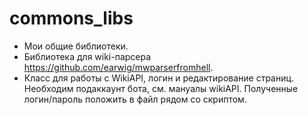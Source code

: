 # commons_libs
* Мои общие библиотеки. 
* Библиотека для wiki-парсера https://github.com/earwig/mwparserfromhell.
* Класс для работы с WikiAPI, логин и редактирование страниц. Необходим подаккаунт бота, см. мануалы wikiAPI. Полученные логин/пароль положить в файл рядом со скриптом.
